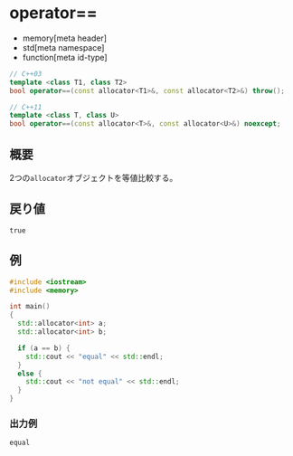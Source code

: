 # operator==
* memory[meta header]
* std[meta namespace]
* function[meta id-type]

```cpp
// C++03
template <class T1, class T2>
bool operator==(const allocator<T1>&, const allocator<T2>&) throw();

// C++11
template <class T, class U>
bool operator==(const allocator<T>&, const allocator<U>&) noexcept;
```

## 概要
2つの`allocator`オブジェクトを等値比較する。


## 戻り値
`true`


## 例
```cpp
#include <iostream>
#include <memory>

int main()
{
  std::allocator<int> a;
  std::allocator<int> b;

  if (a == b) {
    std::cout << "equal" << std::endl;
  }
  else {
    std::cout << "not equal" << std::endl;
  }
}
```

### 出力例
```
equal
```


